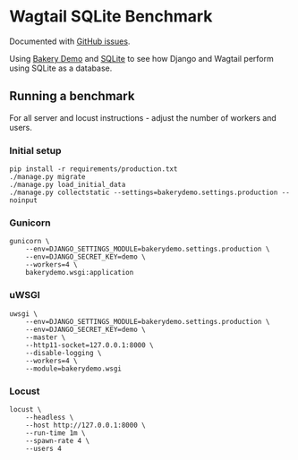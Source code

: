 # Wagtail SQLite Benchmark

Documented with [GitHub issues](https://github.com/tomkins/wagtail-sqlite-benchmark/issues?q=is%3Aissue).

Using [Bakery Demo](https://github.com/wagtail/bakerydemo) and [SQLite](https://www.sqlite.org/)
to see how Django and Wagtail perform using SQLite as a database.

## Running a benchmark

For all server and locust instructions - adjust the number of workers and users.

### Initial setup

```console
pip install -r requirements/production.txt
./manage.py migrate
./manage.py load_initial_data
./manage.py collectstatic --settings=bakerydemo.settings.production --noinput
```

### Gunicorn

```console
gunicorn \
    --env=DJANGO_SETTINGS_MODULE=bakerydemo.settings.production \
    --env=DJANGO_SECRET_KEY=demo \
    --workers=4 \
    bakerydemo.wsgi:application
```

### uWSGI

```console
uwsgi \
    --env=DJANGO_SETTINGS_MODULE=bakerydemo.settings.production \
    --env=DJANGO_SECRET_KEY=demo \
    --master \
    --http11-socket=127.0.0.1:8000 \
    --disable-logging \
    --workers=4 \
    --module=bakerydemo.wsgi
```

### Locust

```console
locust \
    --headless \
    --host http://127.0.0.1:8000 \
    --run-time 1m \
    --spawn-rate 4 \
    --users 4
```
